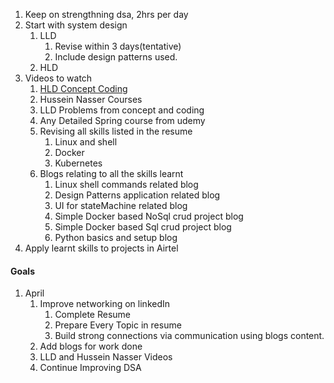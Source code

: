 1) Keep on strengthning dsa, 2hrs per day
2) Start with system design
	1) LLD
		1) Revise within 3 days(tentative)
		2) Include design patterns used.
	2) HLD
3) Videos to watch
	1) [HLD Concept Coding](https://www.youtube.com/@ConceptandCoding/playlists)
	2) Hussein Nasser Courses
	3) LLD Problems from concept and coding
	4) Any Detailed Spring course from udemy
	5) Revising all skills listed in the resume
		1) Linux and shell
		2) Docker
		3) Kubernetes
	6) Blogs relating to all the skills learnt
		1) Linux shell commands related blog
		2) Design Patterns application related blog
		3) UI for stateMachine related blog
		4) Simple Docker based NoSql crud project blog
		5) Simple Docker based Sql crud project blog
		6) Python basics and setup blog
4) Apply learnt skills to projects in Airtel

#### Goals
1) April
	1) Improve networking on linkedIn
		1) Complete Resume
		2) Prepare Every Topic in resume
		3) Build strong connections via communication using blogs content.
	2) Add blogs for work done
	3) LLD and Hussein Nasser Videos
	4) Continue Improving DSA

